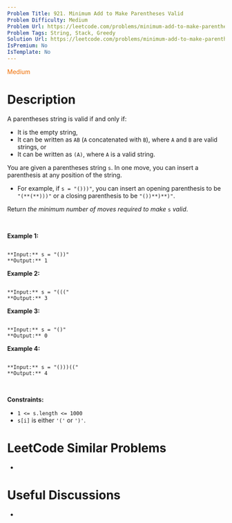 ```yaml
---
Problem Title: 921. Minimum Add to Make Parentheses Valid
Problem Difficulty: Medium
Problem Url: https://leetcode.com/problems/minimum-add-to-make-parentheses-valid/
Problem Tags: String, Stack, Greedy
Solution Url: https://leetcode.com/problems/minimum-add-to-make-parentheses-valid/solution/
IsPremium: No
IsTemplate: No
---
```


<span style="color: rgb(239, 108, 0);">Medium</span>

# Description

A parentheses string is valid if and only if:


* It is the empty string,
* It can be written as `AB` (`A` concatenated with `B`), where `A` and `B` are valid strings, or
* It can be written as `(A)`, where `A` is a valid string.


You are given a parentheses string `s`. In one move, you can insert a parenthesis at any position of the string.


* For example, if `s = "()))"`, you can insert an opening parenthesis to be `"(**(**)))"` or a closing parenthesis to be `"())**)**)"`.


Return *the minimum number of moves required to make* `s` *valid*.


 


**Example 1:**



```

**Input:** s = "())"
**Output:** 1

```

**Example 2:**



```

**Input:** s = "((("
**Output:** 3

```

**Example 3:**



```

**Input:** s = "()"
**Output:** 0

```

**Example 4:**



```

**Input:** s = "()))(("
**Output:** 4

```

 


**Constraints:**


* `1 <= s.length <= 1000`
* `s[i]` is either `'('` or `')'`.




# LeetCode Similar Problems

- []()

# Useful Discussions

- []()
